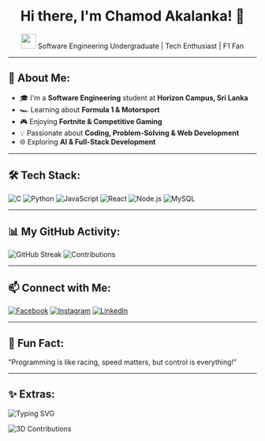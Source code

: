<h1 align="center">Hi there, I'm Chamod Akalanka! 👋</h1>

<p align="center">
  <img src="https://media.giphy.com/media/hvRJCLFzcasrR4ia7z/giphy.gif" width="30">
  Software Engineering Undergraduate | Tech Enthusiast | F1 Fan
</p>

---

## 🚀 About Me:
- 🎓 I'm a **Software Engineering** student at **Horizon Campus, Sri Lanka**
- 🏎️ Learning about **Formula 1 & Motorsport**
- 🎮 Enjoying **Fortnite & Competitive Gaming**
- 💡 Passionate about **Coding, Problem-Solving & Web Development**
- 🌐 Exploring **AI & Full-Stack Development**

---

## 🛠️ Tech Stack:
![C](https://img.shields.io/badge/C-00599C?style=for-the-badge&logo=c&logoColor=white)
![Python](https://img.shields.io/badge/Python-3776AB?style=for-the-badge&logo=python&logoColor=white)
![JavaScript](https://img.shields.io/badge/JavaScript-F7DF1E?style=for-the-badge&logo=javascript&logoColor=black)
![React](https://img.shields.io/badge/React-61DAFB?style=for-the-badge&logo=react&logoColor=black)
![Node.js](https://img.shields.io/badge/Node.js-339933?style=for-the-badge&logo=nodedotjs&logoColor=white)
![MySQL](https://img.shields.io/badge/MySQL-4479A1?style=for-the-badge&logo=mysql&logoColor=white)

---

## 📊 My GitHub Activity:
![GitHub Streak](https://github-readme-streak-stats.herokuapp.com/?user=chamod1000&theme=tokyonight)
![Contributions](https://github-profile-summary-cards.vercel.app/api/cards/profile-details?username=chamod1000&theme=tokyonight)

---

## 📫 Connect with Me:
[![Facebook](https://img.shields.io/badge/Facebook-1877F2?style=for-the-badge&logo=facebook&logoColor=white)](https://web.facebook.com/Chamod.1000/)
[![Instagram](https://img.shields.io/badge/Instagram-E4405F?style=for-the-badge&logo=instagram&logoColor=white)](https://www.instagram.com/chamod.1000/?hl=en)
[![LinkedIn](https://img.shields.io/badge/LinkedIn-0A66C2?style=for-the-badge&logo=linkedin&logoColor=white)](https://www.linkedin.com/in/chamod1000/)

---

## 🎯 Fun Fact:
"Programming is like racing, speed matters, but control is everything!"

---

## ✨ Extras:
![Typing SVG](https://readme-typing-svg.herokuapp.com?size=18&duration=4000&color=blue&lines=Hello+World!;Welcome+to+my+GitHub!;Coding+is+Fun!)

![3D Contributions](https://github.com/yoshi389111/github-profile-3d-contrib/blob/main/docs/demo.gif)
